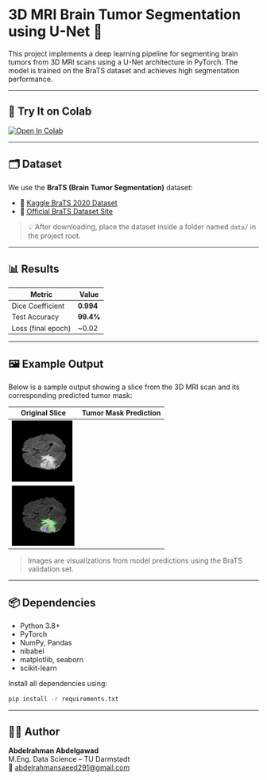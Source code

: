 
# 3D MRI Brain Tumor Segmentation using U-Net 🧠

This project implements a deep learning pipeline for segmenting brain tumors from 3D MRI scans using a U-Net architecture in PyTorch. The model is trained on the BraTS dataset and achieves high segmentation performance.

---

## 🧪 Try It on Colab

[![Open In Colab](https://colab.research.google.com/assets/colab-badge.svg)](https://colab.research.google.com/drive/1UxVTV3YE0lugZd7k3Zm9bdYg74uJ_3kB?usp=drive_link)



---

## 🗂️ Dataset

We use the **BraTS (Brain Tumor Segmentation)** dataset:

- 🔗 [Kaggle BraTS 2020 Dataset](https://www.kaggle.com/datasets/awsaf49/brats20-dataset-training-validation)
- 🔗 [Official BraTS Dataset Site](https://www.med.upenn.edu/cbica/brats2020/data.html)

> 💡 After downloading, place the dataset inside a folder named `data/` in the project root.

---

## 📊 Results

| Metric                | Value     |
|------------------------|-----------|
| Dice Coefficient       | **0.994** |
| Test Accuracy          | **99.4%** |
| Loss (final epoch)     | ~0.02     |

---

## 🖼️ Example Output

Below is a sample output showing a slice from the 3D MRI scan and its corresponding predicted tumor mask:

| Original Slice | Tumor Mask Prediction |
|----------------|------------------------|
| ![Original Slice](examples/original_slice.png)
| ![Prediction](examples/predicted_mask.png)


> Images are visualizations from model predictions using the BraTS validation set.

---

## 📦 Dependencies

- Python 3.8+
- PyTorch
- NumPy, Pandas
- nibabel
- matplotlib, seaborn
- scikit-learn

Install all dependencies using:

```bash
pip install -r requirements.txt
```

---

## 👨‍💻 Author

**Abdelrahman Abdelgawad**  
M.Eng. Data Science – TU Darmstadt  
📧 abdelrahmansaeed291@gmail.com  
